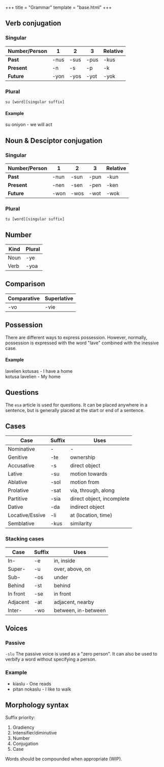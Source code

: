 +++
title = "Grammar"
template = "base.html"
+++
## Verb conjugation

### Singular
| Number/Person | 1    | 2    | 3    | Relative |
| ------------- | ---- | ---- | ---- | -------- |
| **Past**      | -nus | -sus | -pus | -kus     |
| **Present**   | -n   | -s   | -p   | -k       |
| **Future**    | -yon | -yos | -yot | -yok     |

### Plural
`su [word][singular suffix]`

#### Example
su oniyon - we will act

## Noun & Desciptor conjugation

### Singular
| Number/Person | 1    | 2    | 3    | Relative |
| ------------- | ---- | ---- | ---- | -------- |
| **Past**      | -nun | -sun | -pun | -kun     |
| **Present**   | -nen | -sen | -pen | -ken     |
| **Future**    | -won | -wos | -wot | -wok     |

### Plural
`tu [word][singular suffix]`

## Number

| Kind | Plural |
| ---- | ------ |
| Noun | -ye    |
| Verb | -yoa   |

## Comparison

| Comparative | Superlative |
| ----------- | ----------- |
| -vo         | -vie        |

## Possession

There are different ways to express possession.
However, normally, possession is expressed
with the word "lave" combined with the inessive
case.

#### Example

lavelien kotusas - I have a home  
kotusa lavelien - My home

## Questions

The `esa` article is used for questions. It can be placed
anywhere in a sentence, but is generally placed at the start
or end of a sentence.

## Cases

| Case            | Suffix | Uses                      |
| --------------- | ------ | ------------------------- |
| Nominative      | -      | -                         |
| Genitive        | -te    | ownership                 |
| Accusative      | -s     | direct object             |
| Lative          | -su    | motion towards            |
| Ablative        | -sol   | motion from               |
| Prolative       | -sat   | via, through, along       |
| Partitive       | -sia   | direct object, incomplete |
| Dative          | -da    | indirect object           |
| Locative/Essive | -li    | at (location, time)       |
| Semblative      | -kus   | similarity                |

### Stacking cases

| Case     | Suffix | Uses                |
| -------- | ------ | ------------------- |
| In-      | -e     | in, inside          |
| Super-   | -u     | over, above, on     |
| Sub-     | -os    | under               |
| Behind   | -st    | behind              |
| In front | -se    | in front            |
| Adjacent | -at    | adjacent, nearby    |
| Inter-   | -wo    | between, in-between |

## Voices

### Passive

`-slu`
The passive voice is used as a "zero person". It can also be used
to verbify a word without specifying a person.

### Example

* kiaslu - One reads
* pitan nokaslu - I like to walk

## Morphology syntax

Suffix priority:

1. Gradiency
2. Intensifier/diminutive
3. Number
4. Conjugation
5. Case

Words should be compounded when appropriate (WIP).